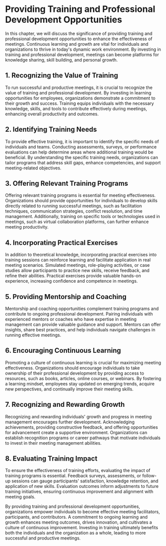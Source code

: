 Providing Training and Professional Development Opportunities
======================================================================

In this chapter, we will discuss the significance of providing training and professional development opportunities to enhance the effectiveness of meetings. Continuous learning and growth are vital for individuals and organizations to thrive in today's dynamic work environment. By investing in training and professional development, meetings can become platforms for knowledge sharing, skill building, and personal growth.

**1. Recognizing the Value of Training**
----------------------------------------

To run successful and productive meetings, it is crucial to recognize the value of training and professional development. By investing in learning opportunities for employees, organizations demonstrate a commitment to their growth and success. Training equips individuals with the necessary knowledge, skills, and tools to contribute effectively during meetings, enhancing overall productivity and outcomes.

**2. Identifying Training Needs**
---------------------------------

To provide effective training, it is important to identify the specific needs of individuals and teams. Conducting assessments, surveys, or performance evaluations can help determine areas where additional training would be beneficial. By understanding the specific training needs, organizations can tailor programs that address skill gaps, enhance competencies, and support meeting-related objectives.

**3. Offering Relevant Training Programs**
------------------------------------------

Offering relevant training programs is essential for meeting effectiveness. Organizations should provide opportunities for individuals to develop skills directly related to running successful meetings, such as facilitation techniques, communication strategies, conflict resolution, and time management. Additionally, training on specific tools or technologies used in meetings, such as virtual collaboration platforms, can further enhance meeting productivity.

**4. Incorporating Practical Exercises**
----------------------------------------

In addition to theoretical knowledge, incorporating practical exercises into training sessions can reinforce learning and facilitate application in real meeting scenarios. Simulated meetings, role-playing activities, or case studies allow participants to practice new skills, receive feedback, and refine their abilities. Practical exercises provide valuable hands-on experience, increasing confidence and competence in meetings.

**5. Providing Mentorship and Coaching**
----------------------------------------

Mentorship and coaching opportunities complement training programs and contribute to ongoing professional development. Pairing individuals with experienced mentors or coaches who have expertise in meeting management can provide valuable guidance and support. Mentors can offer insights, share best practices, and help individuals navigate challenges in running effective meetings.

**6. Encouraging Continuous Learning**
--------------------------------------

Promoting a culture of continuous learning is crucial for maximizing meeting effectiveness. Organizations should encourage individuals to take ownership of their professional development by providing access to resources, such as books, articles, online courses, or webinars. By fostering a learning mindset, employees stay updated on emerging trends, acquire new perspectives, and continually improve their meeting skills.

**7. Recognizing and Rewarding Growth**
---------------------------------------

Recognizing and rewarding individuals' growth and progress in meeting management encourages further development. Acknowledging achievements, providing constructive feedback, and offering opportunities for advancement create a supportive environment. Organizations can establish recognition programs or career pathways that motivate individuals to invest in their meeting management abilities.

**8. Evaluating Training Impact**
---------------------------------

To ensure the effectiveness of training efforts, evaluating the impact of training programs is essential. Feedback surveys, assessments, or follow-up sessions can gauge participants' satisfaction, knowledge retention, and application of new skills. Evaluation outcomes inform adjustments to future training initiatives, ensuring continuous improvement and alignment with meeting goals.

By providing training and professional development opportunities, organizations empower individuals to become effective meeting facilitators, participants, and contributors. A commitment to ongoing learning and growth enhances meeting outcomes, drives innovation, and cultivates a culture of continuous improvement. Investing in training ultimately benefits both the individuals and the organization as a whole, leading to more successful and productive meetings.
